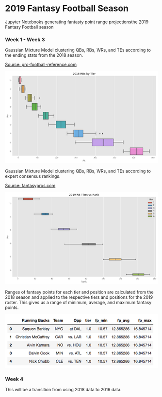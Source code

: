 # 2019 Fantasy Football Season

Jupyter Notebooks generating fantasty point range projectionsthe 2019 Fantasy Football season

### Week 1 - Week 3

Gaussian Mixture Model clustering QBs, RBs, WRs, and TEs according to the ending stats from the 2018 season. 

[Source: pro-football-reference.com](https://pro-football-reference.com)

![2018](https://raw.githubusercontent.com/ahoaglandnu/Fantasy-Football/master/2019/images/2018rbbytier.png "2018")

Gaussian Mixture Model clustering QBs, RBs, WRs, and TEs according to expert consensus rankings.  

[Source: fantasypros.com](https://fantasypros.com)

![2019](https://raw.githubusercontent.com/ahoaglandnu/Fantasy-Football/master/2019/images/2019rbbytier.png "2019")

Ranges of fantasy points for each tier and position are calculated from the 2018 season and applied to the respective tiers and positions for the 2019 roster. This gives us a range of minimum, average, and maximum fantasy points.

![table](https://raw.githubusercontent.com/ahoaglandnu/Fantasy-Football/master/2019/images/rbtable.png "table")

### Week 4

This will be a transition from using 2018 data to 2019 data.
